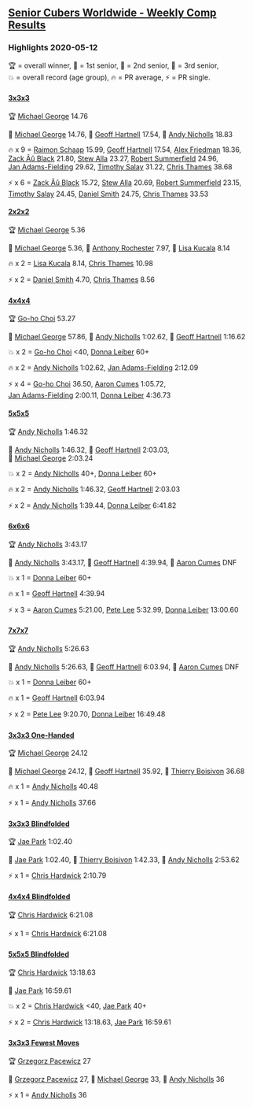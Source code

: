 <style>table {white-space: nowrap;}</style>
<link rel="stylesheet" type="text/css" href="/scw-comp/css/flags.css" />

## [Senior Cubers Worldwide - Weekly Comp Results](/scw-comp/results/)
### Highlights 2020-05-12

<span style="white-space: nowrap;">🏆 = overall winner</span>, <span style="white-space: nowrap;">🥇 = 1st senior</span>, <span style="white-space: nowrap;">🥈 = 2nd senior</span>, <span style="white-space: nowrap;">🥉 = 3rd senior</span>, <span style="white-space: nowrap;">💥 = overall record (age group)</span>, <span style="white-space: nowrap;">🔥 = PR average</span>, <span style="white-space: nowrap;">⚡ = PR single</span>.

#### [3x3x3](333.md)

<span style="white-space: nowrap;">🏆 [Michael George](../../persons/michael_george/333.md) 14.76</span>

<span style="white-space: nowrap;">🥇 [Michael George](../../persons/michael_george/333.md) 14.76</span>, <span style="white-space: nowrap;">🥈 [Geoff Hartnell](../../persons/geoff_hartnell/333.md) 17.54</span>, <span style="white-space: nowrap;">🥉 [Andy Nicholls](../../persons/andy_nicholls/333.md) 18.83</span>

🔥 x 9 = <span style="white-space: nowrap;">[Raimon Schaap](../../persons/raimon_schaap/333.md) 15.99</span>, <span style="white-space: nowrap;">[Geoff Hartnell](../../persons/geoff_hartnell/333.md) 17.54</span>, <span style="white-space: nowrap;">[Alex Friedman](../../persons/alex_friedman/333.md) 18.36</span>, <span style="white-space: nowrap;">[Zack Âû Black](../../persons/zack_au_black/333.md) 21.80</span>, <span style="white-space: nowrap;">[Stew Alla](../../persons/stew_alla/333.md) 23.27</span>, <span style="white-space: nowrap;">[Robert Summerfield](../../persons/robert_summerfield/333.md) 24.96</span>, <span style="white-space: nowrap;">[Jan Adams-Fielding](../../persons/jan_adams_fielding/333.md) 29.62</span>, <span style="white-space: nowrap;">[Timothy Salay](../../persons/timothy_salay/333.md) 31.22</span>, <span style="white-space: nowrap;">[Chris Thames](../../persons/chris_thames/333.md) 38.68</span>

⚡ x 6 = <span style="white-space: nowrap;">[Zack Âû Black](../../persons/zack_au_black/333.md) 15.72</span>, <span style="white-space: nowrap;">[Stew Alla](../../persons/stew_alla/333.md) 20.69</span>, <span style="white-space: nowrap;">[Robert Summerfield](../../persons/robert_summerfield/333.md) 23.15</span>, <span style="white-space: nowrap;">[Timothy Salay](../../persons/timothy_salay/333.md) 24.45</span>, <span style="white-space: nowrap;">[Daniel Smith](../../persons/daniel_smith/333.md) 24.75</span>, <span style="white-space: nowrap;">[Chris Thames](../../persons/chris_thames/333.md) 33.53</span>

#### [2x2x2](222.md)

<span style="white-space: nowrap;">🏆 [Michael George](../../persons/michael_george/222.md) 5.36</span>

<span style="white-space: nowrap;">🥇 [Michael George](../../persons/michael_george/222.md) 5.36</span>, <span style="white-space: nowrap;">🥈 [Anthony Rochester](../../persons/anthony_rochester/222.md) 7.97</span>, <span style="white-space: nowrap;">🥉 [Lisa Kucala](../../persons/lisa_kucala/222.md) 8.14</span>

🔥 x 2 = <span style="white-space: nowrap;">[Lisa Kucala](../../persons/lisa_kucala/222.md) 8.14</span>, <span style="white-space: nowrap;">[Chris Thames](../../persons/chris_thames/222.md) 10.98</span>

⚡ x 2 = <span style="white-space: nowrap;">[Daniel Smith](../../persons/daniel_smith/222.md) 4.70</span>, <span style="white-space: nowrap;">[Chris Thames](../../persons/chris_thames/222.md) 8.56</span>

#### [4x4x4](444.md)

<span style="white-space: nowrap;">🏆 [Go-ho Choi](../../persons/go_ho_choi/444.md) 53.27</span>

<span style="white-space: nowrap;">🥇 [Michael George](../../persons/michael_george/444.md) 57.86</span>, <span style="white-space: nowrap;">🥈 [Andy Nicholls](../../persons/andy_nicholls/444.md) 1:02.62</span>, <span style="white-space: nowrap;">🥉 [Geoff Hartnell](../../persons/geoff_hartnell/444.md) 1:16.62</span>

💥 x 2 = <span style="white-space: nowrap;">[Go-ho Choi](../../persons/go_ho_choi/444.md) <40</span>, <span style="white-space: nowrap;">[Donna Leiber](../../persons/donna_leiber/444.md) 60+</span>

🔥 x 2 = <span style="white-space: nowrap;">[Andy Nicholls](../../persons/andy_nicholls/444.md) 1:02.62</span>, <span style="white-space: nowrap;">[Jan Adams-Fielding](../../persons/jan_adams_fielding/444.md) 2:12.09</span>

⚡ x 4 = <span style="white-space: nowrap;">[Go-ho Choi](../../persons/go_ho_choi/444.md) 36.50</span>, <span style="white-space: nowrap;">[Aaron Cumes](../../persons/aaron_cumes/444.md) 1:05.72</span>, <span style="white-space: nowrap;">[Jan Adams-Fielding](../../persons/jan_adams_fielding/444.md) 2:00.11</span>, <span style="white-space: nowrap;">[Donna Leiber](../../persons/donna_leiber/444.md) 4:36.73</span>

#### [5x5x5](555.md)

<span style="white-space: nowrap;">🏆 [Andy Nicholls](../../persons/andy_nicholls/555.md) 1:46.32</span>

<span style="white-space: nowrap;">🥇 [Andy Nicholls](../../persons/andy_nicholls/555.md) 1:46.32</span>, <span style="white-space: nowrap;">🥈 [Geoff Hartnell](../../persons/geoff_hartnell/555.md) 2:03.03</span>, <span style="white-space: nowrap;">🥉 [Michael George](../../persons/michael_george/555.md) 2:03.24</span>

💥 x 2 = <span style="white-space: nowrap;">[Andy Nicholls](../../persons/andy_nicholls/555.md) 40+</span>, <span style="white-space: nowrap;">[Donna Leiber](../../persons/donna_leiber/555.md) 60+</span>

🔥 x 2 = <span style="white-space: nowrap;">[Andy Nicholls](../../persons/andy_nicholls/555.md) 1:46.32</span>, <span style="white-space: nowrap;">[Geoff Hartnell](../../persons/geoff_hartnell/555.md) 2:03.03</span>

⚡ x 2 = <span style="white-space: nowrap;">[Andy Nicholls](../../persons/andy_nicholls/555.md) 1:39.44</span>, <span style="white-space: nowrap;">[Donna Leiber](../../persons/donna_leiber/555.md) 6:41.82</span>

#### [6x6x6](666.md)

<span style="white-space: nowrap;">🏆 [Andy Nicholls](../../persons/andy_nicholls/666.md) 3:43.17</span>

<span style="white-space: nowrap;">🥇 [Andy Nicholls](../../persons/andy_nicholls/666.md) 3:43.17</span>, <span style="white-space: nowrap;">🥈 [Geoff Hartnell](../../persons/geoff_hartnell/666.md) 4:39.94</span>, <span style="white-space: nowrap;">🥉 [Aaron Cumes](../../persons/aaron_cumes/666.md) DNF</span>

💥 x 1 = <span style="white-space: nowrap;">[Donna Leiber](../../persons/donna_leiber/666.md) 60+</span>

🔥 x 1 = <span style="white-space: nowrap;">[Geoff Hartnell](../../persons/geoff_hartnell/666.md) 4:39.94</span>

⚡ x 3 = <span style="white-space: nowrap;">[Aaron Cumes](../../persons/aaron_cumes/666.md) 5:21.00</span>, <span style="white-space: nowrap;">[Pete Lee](../../persons/pete_lee/666.md) 5:32.99</span>, <span style="white-space: nowrap;">[Donna Leiber](../../persons/donna_leiber/666.md) 13:00.60</span>

#### [7x7x7](777.md)

<span style="white-space: nowrap;">🏆 [Andy Nicholls](../../persons/andy_nicholls/777.md) 5:26.63</span>

<span style="white-space: nowrap;">🥇 [Andy Nicholls](../../persons/andy_nicholls/777.md) 5:26.63</span>, <span style="white-space: nowrap;">🥈 [Geoff Hartnell](../../persons/geoff_hartnell/777.md) 6:03.94</span>, <span style="white-space: nowrap;">🥉 [Aaron Cumes](../../persons/aaron_cumes/777.md) DNF</span>

💥 x 1 = <span style="white-space: nowrap;">[Donna Leiber](../../persons/donna_leiber/777.md) 60+</span>

🔥 x 1 = <span style="white-space: nowrap;">[Geoff Hartnell](../../persons/geoff_hartnell/777.md) 6:03.94</span>

⚡ x 2 = <span style="white-space: nowrap;">[Pete Lee](../../persons/pete_lee/777.md) 9:20.70</span>, <span style="white-space: nowrap;">[Donna Leiber](../../persons/donna_leiber/777.md) 16:49.48</span>

#### [3x3x3 One-Handed](333oh.md)

<span style="white-space: nowrap;">🏆 [Michael George](../../persons/michael_george/333oh.md) 24.12</span>

<span style="white-space: nowrap;">🥇 [Michael George](../../persons/michael_george/333oh.md) 24.12</span>, <span style="white-space: nowrap;">🥈 [Geoff Hartnell](../../persons/geoff_hartnell/333oh.md) 35.92</span>, <span style="white-space: nowrap;">🥉 [Thierry Boisivon](../../persons/thierry_boisivon/333oh.md) 36.68</span>

🔥 x 1 = <span style="white-space: nowrap;">[Andy Nicholls](../../persons/andy_nicholls/333oh.md) 40.48</span>

⚡ x 1 = <span style="white-space: nowrap;">[Andy Nicholls](../../persons/andy_nicholls/333oh.md) 37.66</span>

#### [3x3x3 Blindfolded](333bf.md)

<span style="white-space: nowrap;">🏆 [Jae Park](../../persons/jae_park/333bf.md) 1:02.40</span>

<span style="white-space: nowrap;">🥇 [Jae Park](../../persons/jae_park/333bf.md) 1:02.40</span>, <span style="white-space: nowrap;">🥈 [Thierry Boisivon](../../persons/thierry_boisivon/333bf.md) 1:42.33</span>, <span style="white-space: nowrap;">🥉 [Andy Nicholls](../../persons/andy_nicholls/333bf.md) 2:53.62</span>

⚡ x 1 = <span style="white-space: nowrap;">[Chris Hardwick](../../persons/chris_hardwick/333bf.md) 2:10.79</span>

#### [4x4x4 Blindfolded](444bf.md)

<span style="white-space: nowrap;">🏆 [Chris Hardwick](../../persons/chris_hardwick/444bf.md) 6:21.08</span>

⚡ x 1 = <span style="white-space: nowrap;">[Chris Hardwick](../../persons/chris_hardwick/444bf.md) 6:21.08</span>

#### [5x5x5 Blindfolded](555bf.md)

<span style="white-space: nowrap;">🏆 [Chris Hardwick](../../persons/chris_hardwick/555bf.md) 13:18.63</span>

<span style="white-space: nowrap;">🥇 [Jae Park](../../persons/jae_park/555bf.md) 16:59.61</span>

💥 x 2 = <span style="white-space: nowrap;">[Chris Hardwick](../../persons/chris_hardwick/555bf.md) <40</span>, <span style="white-space: nowrap;">[Jae Park](../../persons/jae_park/555bf.md) 40+</span>

⚡ x 2 = <span style="white-space: nowrap;">[Chris Hardwick](../../persons/chris_hardwick/555bf.md) 13:18.63</span>, <span style="white-space: nowrap;">[Jae Park](../../persons/jae_park/555bf.md) 16:59.61</span>

#### [3x3x3 Fewest Moves](333fm.md)

<span style="white-space: nowrap;">🏆 [Grzegorz Pacewicz](../../persons/grzegorz_pacewicz/333fm.md) 27</span>

<span style="white-space: nowrap;">🥇 [Grzegorz Pacewicz](../../persons/grzegorz_pacewicz/333fm.md) 27</span>, <span style="white-space: nowrap;">🥈 [Michael George](../../persons/michael_george/333fm.md) 33</span>, <span style="white-space: nowrap;">🥉 [Andy Nicholls](../../persons/andy_nicholls/333fm.md) 36</span>

⚡ x 1 = <span style="white-space: nowrap;">[Andy Nicholls](../../persons/andy_nicholls/333fm.md) 36</span>


<!-- Global site tag (gtag.js) - Google Analytics -->
<script async src="https://www.googletagmanager.com/gtag/js?id=UA-86348435-3"></script>
<script>window.dataLayer = window.dataLayer || []; function gtag() {dataLayer.push(arguments);} gtag('js', new Date()); gtag('config', 'UA-86348435-3');</script>
